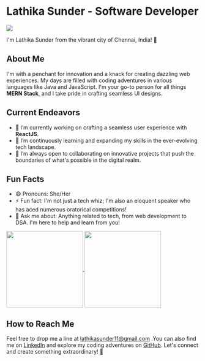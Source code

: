 # Lathika Sunder - Software Developer

![](https://media.licdn.com/dms/image/D5622AQHfpjL234EClw/feedshare-shrink_2048_1536/0/1693911767128?e=2147483647&v=beta&t=J2ZGomfV_OEzCK57MHHoGWAY8c8kmzalpvQ65tN8b40) 

I'm Lathika Sunder from the vibrant city of Chennai, India! 🌟

## About Me

I'm  with a penchant for innovation and a knack for creating dazzling web experiences. My days are filled with coding adventures in various languages like Java and JavaScript. I'm your go-to person for all things **MERN Stack**, and I take pride in crafting seamless UI designs.

## Current Endeavors

- 🔭 I’m currently working on crafting a seamless user experience with **ReactJS**.
- 🌱 I’m continuously learning and expanding my skills in the ever-evolving tech landscape.
- 👯 I’m always open to collaborating on innovative projects that push the boundaries of what's possible in the digital realm.

## Fun Facts

- 😄 Pronouns: She/Her
- ⚡ Fun fact: I'm not just a tech whiz; I'm also an eloquent speaker who has aced numerous oratorical competitions!
- 💬 Ask me about: Anything related to tech, from web development to DSA. I'm here to help and learn from you!

<a href="https://github.com/anuraghazra/github-readme-stats">
  <img height=200 align="center" src="https://github-readme-stats.vercel.app/api?username=lathika-sunder&show_icons=true&theme=radical" />
</a>
<a href="https://github.com/anuraghazra/convoychat">
  <img height=200 align="center" src="https://github-readme-stats.vercel.app/api/top-langs?username=lathika-sunder&layout=compact&langs_count=8&card_width=320" />
</a>

## How to Reach Me

Feel free to drop me a line at lathikasunder11@gmail.com .You can also find me on [LinkedIn](https://www.linkedin.com/in/lathika-sunder/) and explore my coding adventures on [GitHub](https://github.com/lathika-sunder). Let's connect and create something extraordinary! 🚀

